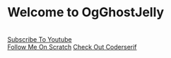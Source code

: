 <html>
<body>
<h1> Welcome to OgGhostJelly </h1>
<br> <a href="https://www.youtube.com/channel/UCD1IYOrmoXBFBArQ4lSxUYQ">Subscribe To Youtube</a>
<br> <a href="https://scratch.mit.edu/users/OgGhostJelly/">Follow Me On Scratch</a>
<a href="https://github.com/coderserif">Check Out Coderserif</a>
</body>
</html>
